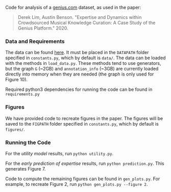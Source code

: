 Code for analysis of a [genius.com](https://genius.com) dataset, as used in the paper:
> Derek Lim, Austin Benson. "Expertise and Dynamics within Crowdsourced Musical Knowledge Curation: A Case Study of the Genius Platform." 2020.

### Data and Requirements
The data can be found [here](https://www.cs.cornell.edu/~arb/data/genius-expertise/). It must be placed in the `DATAPATH` folder specified in `constants.py`, which by default is `data/`. The data can be loaded with the methods in `load_data.py`. These methods tend to use generators, but the graph `G` (~2GB) and `annotation_info` (~3GB) are currently loaded directly into memory when they are needed (the graph is only used for Figure 10).

Required python3 dependencies for running the code can be found in `requirements.py`


### Figures
We have provided code to recreate figures in the paper. The figures will be saved to the `FIGPATH` folder specified in `constants.py`, which by default is `figures/`.


### Running the Code

For the *utility model* results, run `python utility.py`.

For the *early prediction of expertise* results, run `python prediction.py`. This generates Figure 7.

Code to compute the remaining figures can be found in `gen_plots.py`. For example, to recreate Figure 2, run `python gen_plots.py --figure 2`.
